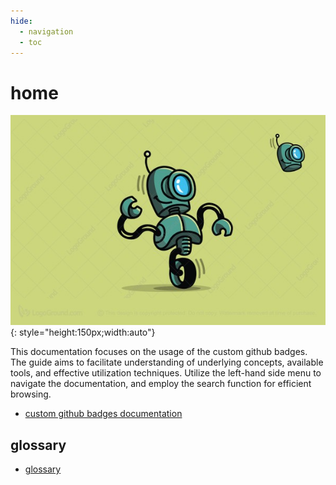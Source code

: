 ```yaml
---
hide:
  - navigation
  - toc
---
```


# home

![screenshot](docs_assets/robot_001.jpg){: style="height:150px;width:auto"}

This documentation focuses on the usage of the custom github badges.
The guide aims to facilitate understanding of underlying concepts, available tools, and effective utilization techniques.
Utilize the left-hand side menu to navigate the documentation, and employ the search function for efficient browsing.

- [custom github badges documentation](content_custom_github_badges/index.md)

## glossary

- [glossary](./docs_common/glossary.md)
